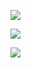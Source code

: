 [![](https://github-readme-stats.vercel.app/api?username=esquilli&show_icons=true&theme=dark)](https://github.com/anuraghazra/github-readme-stats)

[![](https://github-readme-stats.vercel.app/api/top-langs/?username=esquilli&exclude_repo=none&layout=compact&theme=dark)](https://github.com/anuraghazra/github-readme-stats)

![](https://komarev.com/ghpvc/?username=esquilli&color=red)
